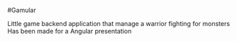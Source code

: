 #Gamular

Little game backend application that manage a warrior fighting for monsters
Has been made for a Angular presentation
